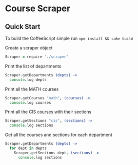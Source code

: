 Course Scraper
================

## Quick Start

To build the CoffeeScript simple run `npm install && cake build`

Create a scraper object
``` coffeescript
Scraper = require "./scraper"
```

Print the list of departments
``` coffeescript
Scraper.getDepartments (depts) ->
  console.log depts
```

Print all the MATH courses
``` coffeescript
Scraper.getCourses "math", (courses) ->
  console.log courses
```

Print all the CIS courses with their sections
``` coffeescript
Scraper.getSections "cis", (sections) ->
  console.log sections
```

Get all the courses and sections for each department
``` coffeescript
Scraper.getDepartments (depts) ->
  for dept in depts
    Scraper.getSections dept, (sections) ->
      console.log sections
```
